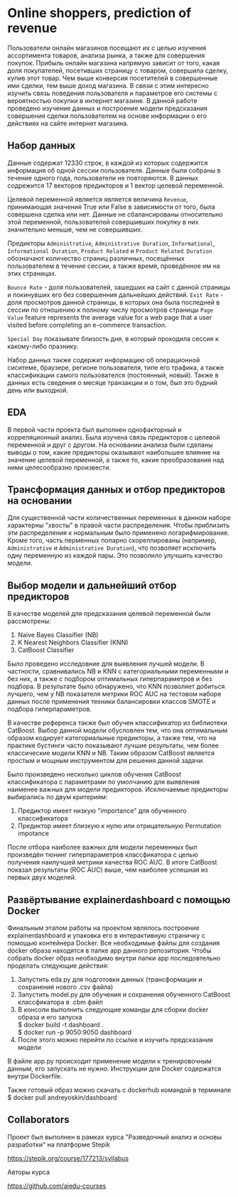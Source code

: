 # Online shoppers, prediction of revenue

Пользователи онлайн магазинов посещают их с целью изучения ассортимента товаров, анализа рынка, а также для совершения покупок. Прибыль онлайн магазина напрямую зависит от того, какая доля покупателей, посетивших страницу с товаром, совершила сделку, купив этот товар. Чем выше конверсия посетителей в совершенные ими сделки, тем выше доход магазина. В связи с этим интересно изучить связь поведения пользователя и параметров его системы с вероятностью покупки в интернет магазине. В данной работе проведено изучение данных и построение модели предсказания совершения сделки пользователем на основе информации о его действиях на сайте интернет магазина.

## Набор данных

Данные содержат 12330 строк, в каждой из которых содержится информация об одной сессии пользователя. Данные были собраны в течение одного года, пользователи не повторяются. В данных содрежится 17 векторов предикторов и 1 вектор целевой переменной.

Целевой переменной является является величина `Revenue`, принимающая значения True или False в зависимости от того, была совершена сделка или нет. Данные не сбалансированы относительно этой переменной, пользователей совершивших покупку в них значительно меньше, чем не совершивших.

Предикторы `Administrative`, `Administrative Duration`, `Informational`, `Informational Duration`, `Product Related` и `Product Related Duration` обозначают количество страниц различных, посещённых пользователем в течение сессии, а также время, проведённое им на этих страницах.

`Bounce Rate` - доля пользователей, зашедших на сайт с данной страницы и покинувших его без совершенния дальнейших действий.
`Exit Rate` - доля просмотров данной страницы, в которых она была последней в сессии по отношению к полному числу просмотров страницы
`Page Value` feature represents the average value for a web page that a user visited before completing an e-commerce transaction.

`Special Day` показывате близость дня, в который проходила сессия к какому-либо празнику.

Набор данных также содержит информацию об операционной сиситеме, браузере, регионе пользователя, типе его трафика, а также классификации самого пользователся (постоянный, новый). Также в данных есть сведения о месяце транзакции и о том, был это будний день или выходной.

## EDA

В первой части проекта был выполнен однофакторный и корреляционный анализ. Была изучена связь предикторов с целевой переменной и друг с другом. На основании анализа были сделаны выводы о том, какие предикторы оказывают наибольшее влияние на значение целевой переменной, а также то, какие преобразования над ними целесообразно произвести.

## Трансформация данных и отбор предикторов на основании 

Для существенной части количественных переменных в данном наборе характерны "хвосты" в правой части распределения. Чтобы приблизить эти распределения к нормальным было применено логарифмирование. Кроме того, часть перменных попарно скореллированы (например, `Administrative` и `Administrative Duration`), что позволяет исключить одну переменную из каждой пары. Это позволило улучшить качество модели.

## Выбор модели и дальнейший отбор предикторов

В качестве моделей для предсказания целевой переменной были рассмотрены:
1. Naive Bayes Classifier (NB)
2. K Nearest Neighbors Classifier (KNN)
3. CatBoost Classifier

Было проведено исследовние для выявления лучшей модели. В частности, сравнивались NB и KNN с категориальными переменными и без них, а также с подбором оптимальных гиперпараметров и без подбора. В результате было обнаружено, что KNN позволяет добиться лучшего, чем у NB показателя метрики ROC AUC на тестовом наборе данных после применения техники балансировки классов SMOTE и подбора гиперпараметров.

В качестве референса также был обучен классификатор из библиотеки CatBoost. Выбор данной модели обусловлен тем, что она оптимальным образом кодирует категориальные предикторы, а также тем, что на практике бустинги часто показывают лучшие результаты, чем более классические модели KNN и NB. Таким образом CatBoost является простым и мощным инструментом для решения данной задачи.

Было произведено несколько циклов обучения CatBoost классификатора с параметрами по умолчанию для выявления наименее важных для модели предикторов. Исключаемые предикторы выбирались по двум критериям:
1. Предиктор имеет низкую "importance" для обученного классификатора
2. Предиктор имеет близкую к нулю или отрицательную Permutation impotance

После отбора наиболее важных для модели переменных был произведён тюнинг гиперпараметров классфикатора с целью получения наилучшей метрики качества ROC AUC. В итоге CatBoost показал результаты (ROC AUC) выше, чем наиболее успешная из первых двух моделей.

## Развёртывание explainerdashboard с помощью Docker

Финальным этапом работы на проектом являлось построение explainerdashboard и упаковка его в интерактивную страничку с помощью  контейнера Docker. Все необходимые файлы для создания docker образа находятся в папке app данного репозитория. Чтобы собрать docker образ необходимо внутри папки app последовтельно проделать следующие действия:

1. Запустить eda.py для подготовки данных (трансформации и сохранения нового .csv файла)
2. Запустить model.py для обучения и сохранения обученного CatBoost классфикатора в .cbm файл
3. В консоли выполнить следующие команды для сборки docker образа и его запуска <br>
   $ docker build -t dashboard . <br>
   $ docker run -p 9050:9050 dashboard
4. После этого можно перейти по ссылке и изучить предсказания модели

В файле app.py происходит применение модели к тренировочным данным, его запускать не нужно. Инструкции для Docker содержатся внутри Dockerfile.

Также готовый образ можно скачать с dockerhub командой в терминале
$ docker pull andreyoskin/dashboard

## Collaborators

Проект был выполнен в рамках курса "Разведочный анализ и основы разработки" на платформе Stepik

https://stepik.org/course/177213/syllabus

Авторы курса

https://github.com/aiedu-courses
